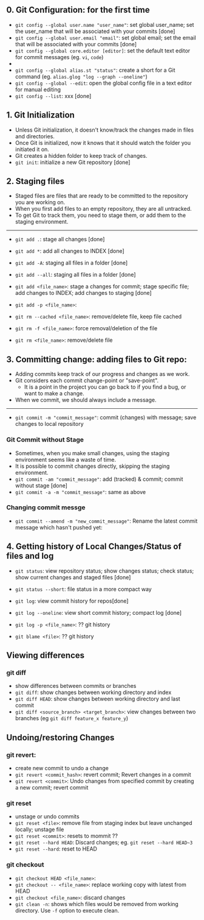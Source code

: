 ## 0. Git Configuration: for the first time
- `git config --global user.name "user_name"`: set global user_name; set the user_name that will be associated with your commits [done]
- `git config --global user.email "email"`: set global email; set the email that will be associated with your commits [done]
- `git config --global core.editor [editor]`: set the default text editor for commit messages (eg. `vi`, `code`)
- 
- `git config --global alias.st "status"`: create a short for a Git command (eg. `alias.glog "log --graph --oneline"`)
- `git config --global --edit`: open the global config file in a text editor for manual editing
- `git config --list`: xxx [done]

## 1. Git Initialization
- Unless Git initialization, it doesn't know/track the changes made in files and directories.
- Once Git is initialized, now it knows that it should watch the folder you initiated it on. 
- Git creates a hidden folder to keep track of changes.
- `git init`: initialize a new Git repository [done]

## 2. Staging files
- Staged files are files that are ready to be committed to the repository you are working on. 
- When you first add files to an empty repository, they are all untracked. 
- To get Git to track them, you need to stage them, or add them to the staging environment.
---
- `git add .`: stage all changes [done]
- `git add *`: add all changes to INDEX [done]
- `git add -A`: staging all files in a folder [done]
- `git add --all`: staging all files in a folder [done]
- `git add <file_name>`: stage a changes for commit; stage specific file; add changes to INDEX; add changes to staging [done]

- `git add -p <file_name>`: 
- `git rm --cached <file_name>`: remove/delete file, keep file cached
- `git rm -f <file_name>`: force removal/deletion of the file 
- `git rm <file_name>`: remove/delete file

## 3. Committing change: adding files to Git repo:
- Adding commits keep track of our progress and changes as we work. 
- Git considers each commit change-point or "save-point". 
  - It is a point in the project you can go back to if you find a bug, or want to make a change. 
- When we commit, we should always include a message.
---
- `git commit -m "commit_message"`: commit (changes) with message; save changes to local repository
### Git Commit without Stage
- Sometimes, when you make small changes, using the staging environment seems like a waste of time. 
- It is possible to commit changes directly, skipping the staging environment.
- `git commit -am "commit_message"`: add (tracked) & commit; commit without stage [done]
- `git commit -a -m "commit_message"`: same as above
### Changing commit messge
- `git commit --amend -m "new_commit_message"`: Rename the latest commit message which hasn't pushed yet:

## 4. Getting history of Local Changes/Status of files and log
- `git status`: view repository status; show changes status; check status; show current changes and staged files [done]
- `git status --short`: file status in a more compact way

- `git log`: view commit history for repos[done]
- `git log --oneline`: view short commit history; compact log [done]

- `git log -p <file_name>`: ?? git history
- `git blame <file>`: ?? git history

## Viewing differences
### git diff
- show differences between commits or branches
- `git diff`: show changes between working directory and index
- `git diff HEAD`: show changes between working directory and last commit
- `git diff <source_branch> <target_branch>`: view changes between two branches (eg `git diff feature_x feature_y`)

## Undoing/restoring Changes
### git revert:
- create new commit to undo a change
- `git revert <commit_hash>`: revert commit; Revert changes in a commit
- `git revert <commit>`: Undo changes from specified commit by creating a new commit; revert commit
### git reset
- unstage or undo commits
- `git reset <file>`: remove file from staging index but leave unchanged locally; unstage file
- `git reset <commit>`: resets to mommit ??
- `git reset --hard HEAD`: Discard changes; eg. `git reset --hard HEAD~3`
- `git reset --hard`: reset to HEAD

### git checkout
- `git checkout HEAD <file_name>`:
- `git checkout -- <file_name>`: replace working copy with latest from HEAD
- `git checkout <file_name>`: discard changes
- `git clean -n`: shows which files would be removed from working directory. Use `-f` option to execute clean.